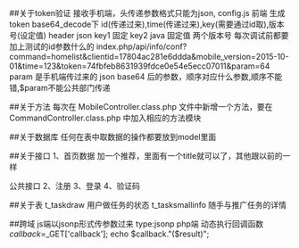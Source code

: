 ﻿##关于token验证
接收手机端，头传递参数格式只能为json,
config.js 前端 生成token base64_decode下
 id(传递过来),time(传递过来),key(需要通过id取),版本号(设定值) header json
 key1 固定
 key2 java 固定值
两个版本号
每次调试前都要加上测试的id参数什么的
index.php/api/info/conf?command=homelist&clientid=17804ac281e6ddda&mobile_version=2015-10-01&time=123&token=74fbfeb8631939fdce0e54e5ecc07011&param=64
param 是手机端传过来的 json base64 后的参数，顺序对应什么参数,顺序不能错,$param不能公共部门传递




##关于方法
每次在  MobileController.class.php 文件中新增一个方法，要在 CommandController.class.php 中加入相应的方法模块

##关于数据库
任何在表中取数据的操作都要放到model里面


##关于接口
1、首页数据  加一个推荐，里面有一个title就可以了，其他跟以前的一样

公共接口
2、注册
3、登录
4、验证码


##关于表
t_taskdraw  用户做任务的状态
t_tasksmallinfo 随手与推广任务的详情



##跨域
js端以jsonp形式传参数过来  type:jsonp
php端
动态执行回调函数
$callback=$_GET['callback'];
echo $callback."($result)";